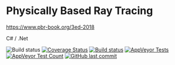 # Physically Based Ray Tracing
https://www.pbr-book.org/3ed-2018

C# / .Net

![Build status](https://github.com/fremag/pbrt/actions/workflows/dotnet.yml/badge.svg) [![Coverage Status](https://coveralls.io/repos/github/fremag/pbrt/badge.svg?branch=main)](https://coveralls.io/github/fremag/pbrt?branch=main) [![Build status](https://ci.appveyor.com/api/projects/status/2is4b90vt9qmw2v3?svg=true)](https://ci.appveyor.com/project/fremag/pbrt) [![AppVeyor Tests](http://teststatusbadge.azurewebsites.net/api/status/fremag/pbrt)](https://ci.appveyor.com/project/fremag/pbrt/build/tests) [![AppVeyor Test Count](https://img.shields.io/appveyor/tests/fremag/pbrt)](https://ci.appveyor.com/project/fremag/pbrt/build/tests) [![GitHub last commit](https://img.shields.io/github/last-commit/fremag/pbrt)](https://github.com/fremag/pbrt/graphs/commit-activity)

